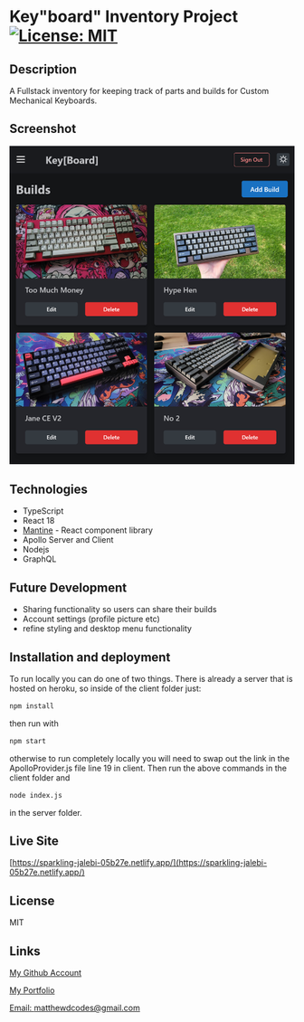 # Key"board" Inventory Project [![License: MIT](https://img.shields.io/badge/License-MIT-yellow.svg)](https://opensource.org/licenses/MIT)

## Description

A Fullstack inventory for keeping track of parts and builds for Custom Mechanical Keyboards.


## Screenshot

![screenshot of application](./demo.png)

## Technologies

* TypeScript
* React 18
* [Mantine](https://mantine.dev/) - React component library
* Apollo Server and Client
* Nodejs
* GraphQL

## Future Development

* Sharing functionality so users can share their builds
* Account settings (profile picture etc)
* refine styling and desktop menu functionality

## Installation and deployment

To run locally you can do one of two things. There is already a server that is hosted on heroku, so inside of the client folder just:

```md
npm install
```

then run with

```md
npm start
```

otherwise to run completely locally you will need to swap out the link in the ApolloProvider.js file line 19 in client. Then run the above commands
in the client folder and  

```md
node index.js
```

in the server folder.

## Live Site

[https://sparkling-jalebi-05b27e.netlify.app/](https://sparkling-jalebi-05b27e.netlify.app/)


## License

MIT


## Links

[My Github Account](https://github.com/mattyd96)

[My Portfolio](https://mattyd.me)

[Email: matthewdcodes@gmail.com](mailto:matthewdcodes@gmail.com)